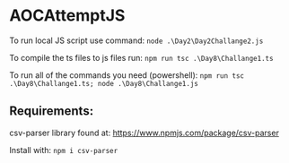# AOCAttemptJS

To run local JS script use command: `node .\Day2\Day2Challange2.js`

To compile the ts files to js files run: `npm run tsc .\Day8\Challange1.ts`

To run all of the commands you need (powershell): `npm run tsc .\Day8\Challange1.ts; node .\Day8\Challange1.js`

## Requirements:

csv-parser library found at: https://www.npmjs.com/package/csv-parser 

Install with: `npm i csv-parser`
